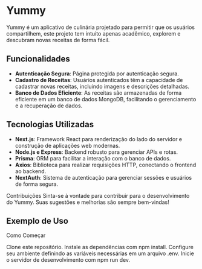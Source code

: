 # Yummy

Yummy é um aplicativo de culinária projetado para permitir que os usuários compartilhem, este projeto tem intuito apenas acadêmico, explorem e descubram novas receitas de forma fácil. 

## Funcionalidades

- **Autenticação Segura**: Página protegida por autenticação segura.
- **Cadastro de Receitas**: Usuários autenticados têm a capacidade de cadastrar novas receitas, incluindo imagens e descrições detalhadas.
- **Banco de Dados Eficiente**: As receitas são armazenadas de forma eficiente em um banco de dados MongoDB, facilitando o gerenciamento e a recuperação de dados.

## Tecnologias Utilizadas

- **Next.js**: Framework React para renderização do lado do servidor e construção de aplicações web modernas.
- **Node.js e Express**: Backend robusto para gerenciar APIs e rotas.
- **Prisma**: ORM para facilitar a interação com o banco de dados.
- **Axios**: Biblioteca para realizar requisições HTTP, conectando o frontend ao backend.
- **NextAuth**: Sistema de autenticação para gerenciar sessões e usuários de forma segura.

Contribuições
Sinta-se à vontade para contribuir para o desenvolvimento do Yummy. Suas sugestões e melhorias são sempre bem-vindas!
## Exemplo de Uso
Como Começar

Clone este repositório.
Instale as dependências com npm install.
Configure seu ambiente definindo as variáveis necessárias em um arquivo .env.
Inicie o servidor de desenvolvimento com npm run dev.
